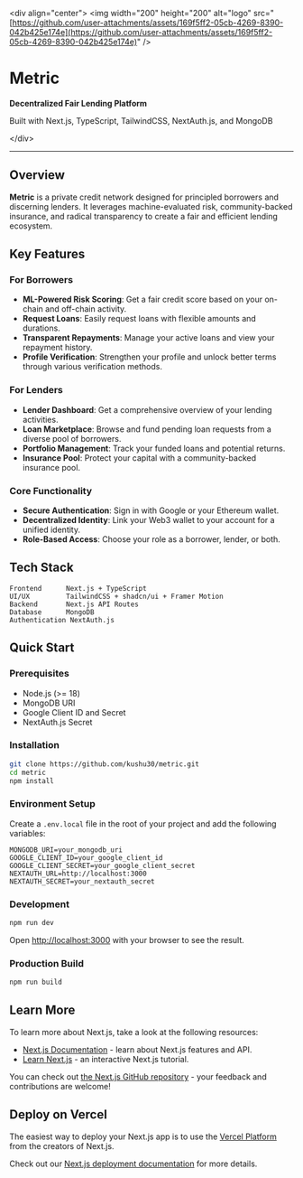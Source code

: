 \<div align="center"\>
\<img width="200" height="200" alt="logo" src="[https://github.com/user-attachments/assets/169f5ff2-05cb-4269-8390-042b425e174e](https://github.com/user-attachments/assets/169f5ff2-05cb-4269-8390-042b425e174e)" /\>

# Metric

**Decentralized Fair Lending Platform**

Built with Next.js, TypeScript, TailwindCSS, NextAuth.js, and MongoDB

\</div\>

-----

## Overview

**Metric** is a private credit network designed for principled borrowers and discerning lenders. It leverages machine-evaluated risk, community-backed insurance, and radical transparency to create a fair and efficient lending ecosystem.

## Key Features

### **For Borrowers**

  - **ML-Powered Risk Scoring**: Get a fair credit score based on your on-chain and off-chain activity.
  - **Request Loans**: Easily request loans with flexible amounts and durations.
  - **Transparent Repayments**: Manage your active loans and view your repayment history.
  - **Profile Verification**: Strengthen your profile and unlock better terms through various verification methods.

### **For Lenders**

  - **Lender Dashboard**: Get a comprehensive overview of your lending activities.
  - **Loan Marketplace**: Browse and fund pending loan requests from a diverse pool of borrowers.
  - **Portfolio Management**: Track your funded loans and potential returns.
  - **Insurance Pool**: Protect your capital with a community-backed insurance pool.

### **Core Functionality**

  - **Secure Authentication**: Sign in with Google or your Ethereum wallet.
  - **Decentralized Identity**: Link your Web3 wallet to your account for a unified identity.
  - **Role-Based Access**: Choose your role as a borrower, lender, or both.

## Tech Stack

```
Frontend      Next.js + TypeScript
UI/UX         TailwindCSS + shadcn/ui + Framer Motion
Backend       Next.js API Routes
Database      MongoDB
Authentication NextAuth.js
```

## Quick Start

### Prerequisites

  - Node.js (\>= 18)
  - MongoDB URI
  - Google Client ID and Secret
  - NextAuth.js Secret

### Installation

```bash
git clone https://github.com/kushu30/metric.git
cd metric
npm install
```

### Environment Setup

Create a `.env.local` file in the root of your project and add the following variables:

```env
MONGODB_URI=your_mongodb_uri
GOOGLE_CLIENT_ID=your_google_client_id
GOOGLE_CLIENT_SECRET=your_google_client_secret
NEXTAUTH_URL=http://localhost:3000
NEXTAUTH_SECRET=your_nextauth_secret
```

### Development

```bash
npm run dev
```

Open [http://localhost:3000](https://www.google.com/search?q=http://localhost:3000) with your browser to see the result.

### Production Build

```bash
npm run build
```

## Learn More

To learn more about Next.js, take a look at the following resources:

  - [Next.js Documentation](https://nextjs.org/docs) - learn about Next.js features and API.
  - [Learn Next.js](https://nextjs.org/learn) - an interactive Next.js tutorial.

You can check out [the Next.js GitHub repository](https://github.com/vercel/next.js) - your feedback and contributions are welcome\!

## Deploy on Vercel

The easiest way to deploy your Next.js app is to use the [Vercel Platform](https://vercel.com/new?utm_medium=default-template&filter=next.js&utm_source=create-next-app&utm_campaign=create-next-app-readme) from the creators of Next.js.

Check out our [Next.js deployment documentation](https://nextjs.org/docs/app/building-your-application/deploying) for more details.
